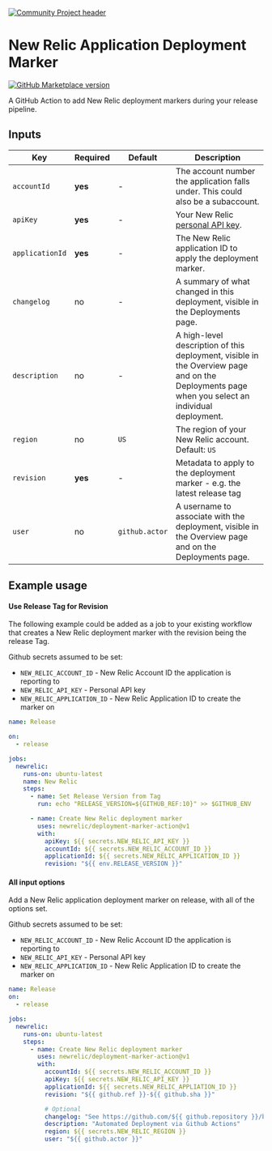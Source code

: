 [![Community Project header](https://github.com/newrelic/open-source-office/raw/master/examples/categories/images/Community_Project.png)](https://github.com/newrelic/open-source-office/blob/master/examples/categories/index.md#category-community-project)

# New Relic Application Deployment Marker

[![GitHub Marketplace version](https://img.shields.io/github/release/newrelic/deployment-marker-action.svg?label=Marketplace&logo=github)](https://github.com/marketplace/actions/new-relic-application-deployment-marker)

A GitHub Action to add New Relic deployment markers during your release pipeline.

## Inputs

| Key             | Required | Default | Description |
| --------------- | -------- | ------- | ----------- |
| `accountId`     | **yes**  | -       | The account number the application falls under. This could also be a subaccount. |
| `apiKey`        | **yes**  | -       | Your New Relic [personal API key](https://docs.newrelic.com/docs/apis/get-started/intro-apis/types-new-relic-api-keys#personal-api-key). |
| `applicationId` | **yes**  | -       | The New Relic application ID to apply the deployment marker. |
| `changelog`     | no       | -       | A summary of what changed in this deployment, visible in the Deployments page. |
| `description`   | no       | -       | A high-level description of this deployment, visible in the Overview page and on the Deployments page when you select an individual deployment. |
| `region`        | no       | `US`    | The region of your New Relic account. Default: `US` |
| `revision`      | **yes**  | -       | Metadata to apply to the deployment marker - e.g. the latest release tag |
| `user`          | no       | `github.actor` | A username to associate with the deployment, visible in the Overview page and on the Deployments page. |

## Example usage

#### Use Release Tag for Revision

The following example could be added as a job to your existing workflow that
creates a New Relic deployment marker with the revision being the release Tag.

Github secrets assumed to be set:
* `NEW_RELIC_ACCOUNT_ID` - New Relic Account ID the application is reporting to
* `NEW_RELIC_API_KEY` - Personal API key
* `NEW_RELIC_APPLICATION_ID` - New Relic Application ID to create the marker on

```yaml
name: Release

on:
  - release

jobs:
  newrelic:
    runs-on: ubuntu-latest
    name: New Relic
    steps:
      - name: Set Release Version from Tag
        run: echo "RELEASE_VERSION=${GITHUB_REF:10}" >> $GITHUB_ENV

      - name: Create New Relic deployment marker
        uses: newrelic/deployment-marker-action@v1
        with:
          apiKey: ${{ secrets.NEW_RELIC_API_KEY }}
          accountId: ${{ secrets.NEW_RELIC_ACCOUNT_ID }}
          applicationId: ${{ secrets.NEW_RELIC_APPLICATION_ID }}
          revision: "${{ env.RELEASE_VERSION }}"
```

#### All input options

Add a New Relic application deployment marker on release, with all of the
options set.

Github secrets assumed to be set:
* `NEW_RELIC_ACCOUNT_ID` - New Relic Account ID the application is reporting to
* `NEW_RELIC_API_KEY` - Personal API key
* `NEW_RELIC_APPLICATION_ID` - New Relic Application ID to create the marker on

```yaml
name: Release
on:
  - release

jobs:
  newrelic:
    runs-on: ubuntu-latest
    steps:
      - name: Create New Relic deployment marker
        uses: newrelic/deployment-marker-action@v1
        with:
          accountId: ${{ secrets.NEW_RELIC_ACCOUNT_ID }}
          apiKey: ${{ secrets.NEW_RELIC_API_KEY }}
          applicationId: ${{ secrets.NEW_RELIC_APPLIATION_ID }}
          revision: "${{ github.ref }}-${{ github.sha }}"

          # Optional
          changelog: "See https://github.com/${{ github.repository }}/blob/master/CHANGELOG.md for details"
          description: "Automated Deployment via Github Actions"
          region: ${{ secrets.NEW_RELIC_REGION }}
          user: "${{ github.actor }}"
```
